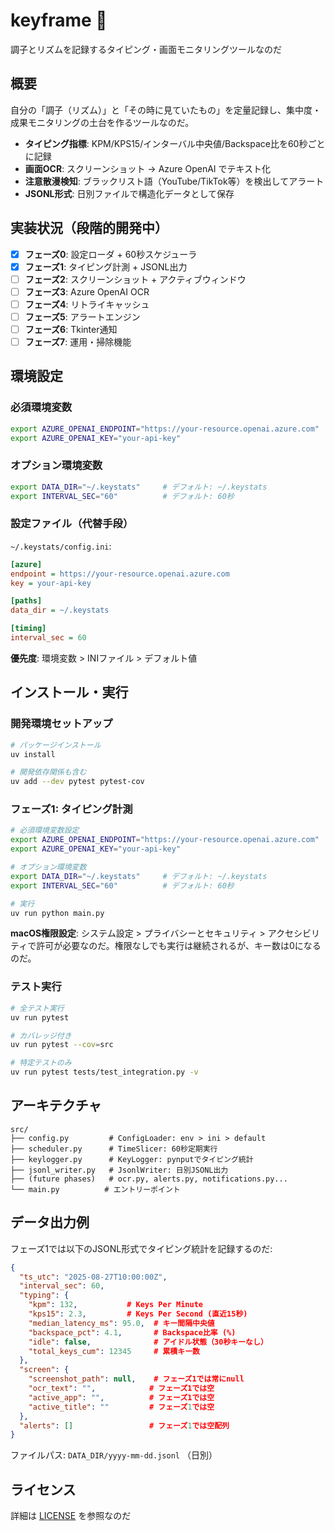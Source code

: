 # keyframe 🎵

調子とリズムを記録するタイピング・画面モニタリングツールなのだ

## 概要

自分の「調子（リズム）」と「その時に見ていたもの」を定量記録し、集中度・成果モニタリングの土台を作るツールなのだ。

- **タイピング指標**: KPM/KPS15/インターバル中央値/Backspace比を60秒ごとに記録
- **画面OCR**: スクリーンショット → Azure OpenAI でテキスト化  
- **注意散漫検知**: ブラックリスト語（YouTube/TikTok等）を検出してアラート
- **JSONL形式**: 日別ファイルで構造化データとして保存

## 実装状況（段階的開発中）

- [x] **フェーズ0**: 設定ローダ + 60秒スケジューラ
- [x] **フェーズ1**: タイピング計測 + JSONL出力
- [ ] **フェーズ2**: スクリーンショット + アクティブウィンドウ
- [ ] **フェーズ3**: Azure OpenAI OCR
- [ ] **フェーズ4**: リトライキャッシュ
- [ ] **フェーズ5**: アラートエンジン
- [ ] **フェーズ6**: Tkinter通知
- [ ] **フェーズ7**: 運用・掃除機能

## 環境設定

### 必須環境変数

```bash
export AZURE_OPENAI_ENDPOINT="https://your-resource.openai.azure.com"
export AZURE_OPENAI_KEY="your-api-key"
```

### オプション環境変数

```bash
export DATA_DIR="~/.keystats"     # デフォルト: ~/.keystats  
export INTERVAL_SEC="60"          # デフォルト: 60秒
```

### 設定ファイル（代替手段）

`~/.keystats/config.ini`:

```ini
[azure]
endpoint = https://your-resource.openai.azure.com
key = your-api-key

[paths]
data_dir = ~/.keystats

[timing]
interval_sec = 60
```

**優先度**: 環境変数 > INIファイル > デフォルト値

## インストール・実行

### 開発環境セットアップ

```bash
# パッケージインストール
uv install

# 開発依存関係も含む
uv add --dev pytest pytest-cov
```

### フェーズ1: タイピング計測

```bash
# 必須環境変数設定
export AZURE_OPENAI_ENDPOINT="https://your-resource.openai.azure.com"
export AZURE_OPENAI_KEY="your-api-key"

# オプション環境変数
export DATA_DIR="~/.keystats"     # デフォルト: ~/.keystats  
export INTERVAL_SEC="60"          # デフォルト: 60秒

# 実行
uv run python main.py
```

**macOS権限設定**: システム設定 > プライバシーとセキュリティ > アクセシビリティで許可が必要なのだ。権限なしでも実行は継続されるが、キー数は0になるのだ。

### テスト実行

```bash
# 全テスト実行
uv run pytest

# カバレッジ付き
uv run pytest --cov=src

# 特定テストのみ
uv run pytest tests/test_integration.py -v
```

## アーキテクチャ

```
src/
├── config.py         # ConfigLoader: env > ini > default
├── scheduler.py      # TimeSlicer: 60秒定期実行
├── keylogger.py      # KeyLogger: pynputでタイピング統計
├── jsonl_writer.py   # JsonlWriter: 日別JSONL出力
├── (future phases)   # ocr.py, alerts.py, notifications.py...
└── main.py          # エントリーポイント
```

## データ出力例

フェーズ1では以下のJSONL形式でタイピング統計を記録するのだ:

```json
{
  "ts_utc": "2025-08-27T10:00:00Z",
  "interval_sec": 60,
  "typing": {
    "kpm": 132,           # Keys Per Minute
    "kps15": 2.3,         # Keys Per Second (直近15秒)
    "median_latency_ms": 95.0,  # キー間隔中央値
    "backspace_pct": 4.1,       # Backspace比率 (%)
    "idle": false,              # アイドル状態（30秒キーなし）
    "total_keys_cum": 12345     # 累積キー数
  },
  "screen": {
    "screenshot_path": null,    # フェーズ1では常にnull
    "ocr_text": "",            # フェーズ1では空
    "active_app": "",          # フェーズ1では空
    "active_title": ""         # フェーズ1では空
  },
  "alerts": []                 # フェーズ1では空配列
}
```

ファイルパス: `DATA_DIR/yyyy-mm-dd.jsonl` （日別）

## ライセンス

詳細は [LICENSE](LICENSE) を参照なのだ
